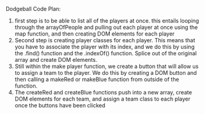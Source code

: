 Dodgeball Code Plan:

1. first step is to be able to list all of the players at once. this entails looping through the arrayOfPeople and pulling out each player at once using the map function, and then creating DOM elements for each player
2. Second step is creating player classes for each player. This means that you have to associate the player with its index, and we do this by using the .find() function and the .indexOf() function. Splice out of the original array and create DOM elements.
3. Still within the make player function, we create a button that will allow us to assign a team to the player. We do this by creating a DOM button and then calling a makeRed or makeBlue function from outside of the function.
4. The createRed and createBlue functions push into a new array, create DOM elements for each team, and assign a team class to each player once the buttons have been clicked

